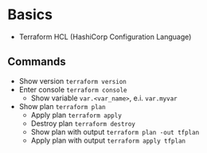 # Basics
- Terraform HCL (HashiCorp Configuration Language)

## Commands
- Show version
    ```terraform version```
- Enter console
    ```terraform console```
    - Show variable
        ```var.<var_name>```, e.i. ```var.myvar```
- Show plan
    ```terraform plan```
    - Apply plan
        ```terraform apply```
    - Destroy plan
        ```terraform destroy```
    - Show plan with output
        ```terraform plan -out tfplan```
    - Apply plan with output
        ```terraform apply tfplan```